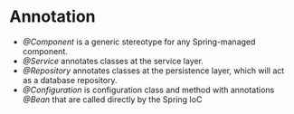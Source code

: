 # Annotation
-   _@Component_  is a generic stereotype for any Spring-managed component.
-   _@Service_  annotates classes at the service layer.
-   _@Repository_  annotates classes at the persistence layer, which will act as a database repository.
- _@Configuration_ is configuration class and method with annotations _@Bean_ that are called directly by the Spring IoC
<!--stackedit_data:
eyJoaXN0b3J5IjpbMTc1MTIzNzU0Niw0MTkxNDQ2ODEsMjQxMz
MzNDU0XX0=
-->